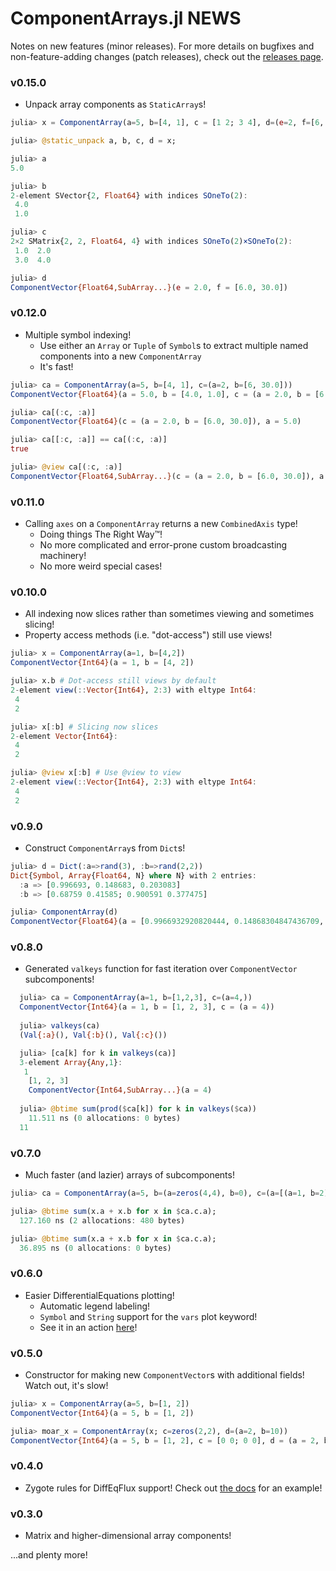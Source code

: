 # ComponentArrays.jl NEWS
Notes on new features (minor releases). For more details on bugfixes and non-feature-adding changes (patch releases), check out the [releases page](https://github.com/SciML/ComponentArrays.jl/releases).

### v0.15.0
- Unpack array components as `StaticArray`s!
```julia
julia> x = ComponentArray(a=5, b=[4, 1], c = [1 2; 3 4], d=(e=2, f=[6, 30.0]));

julia> @static_unpack a, b, c, d = x;

julia> a
5.0

julia> b
2-element SVector{2, Float64} with indices SOneTo(2):
 4.0
 1.0

julia> c
2×2 SMatrix{2, 2, Float64, 4} with indices SOneTo(2)×SOneTo(2):
 1.0  2.0
 3.0  4.0

julia> d
ComponentVector{Float64,SubArray...}(e = 2.0, f = [6.0, 30.0])
```

### v0.12.0
- Multiple symbol indexing!
  - Use either an `Array` or `Tuple` of `Symbol`s to extract multiple named components into a new `ComponentArray`
  - It's fast!
```julia
julia> ca = ComponentArray(a=5, b=[4, 1], c=(a=2, b=[6, 30.0]))
ComponentVector{Float64}(a = 5.0, b = [4.0, 1.0], c = (a = 2.0, b = [6.0, 30.0]))

julia> ca[(:c, :a)]
ComponentVector{Float64}(c = (a = 2.0, b = [6.0, 30.0]), a = 5.0)

julia> ca[[:c, :a]] == ca[(:c, :a)]
true

julia> @view ca[(:c, :a)]
ComponentVector{Float64,SubArray...}(c = (a = 2.0, b = [6.0, 30.0]), a = 5.0)
```
### v0.11.0
- Calling `axes` on a `ComponentArray` returns a new `CombinedAxis` type!
  - Doing things The Right Way™!
  - No more complicated and error-prone custom broadcasting machinery!
  - No more weird special cases!
### v0.10.0
- All indexing now slices rather than sometimes viewing and sometimes slicing!
- Property access methods (i.e. "dot-access") still use views!
```julia
julia> x = ComponentArray(a=1, b=[4,2])
ComponentVector{Int64}(a = 1, b = [4, 2])

julia> x.b # Dot-access still views by default
2-element view(::Vector{Int64}, 2:3) with eltype Int64:
 4
 2

julia> x[:b] # Slicing now slices
2-element Vector{Int64}:
 4
 2

julia> @view x[:b] # Use @view to view
2-element view(::Vector{Int64}, 2:3) with eltype Int64:
 4
 2
```

### v0.9.0
- Construct `ComponentArray`s from `Dict`s!
```julia
julia> d = Dict(:a=>rand(3), :b=>rand(2,2))
Dict{Symbol, Array{Float64, N} where N} with 2 entries:
  :a => [0.996693, 0.148683, 0.203083]
  :b => [0.68759 0.41585; 0.900591 0.377475]

julia> ComponentArray(d)
ComponentVector{Float64}(a = [0.9966932920820444, 0.14868304847436709, 0.20308284992079573], b = [0.6875902095731583 0.415850281435181; 0.9005909643364229 0.3774747843717925])
```

### v0.8.0
- Generated `valkeys` function for fast iteration over `ComponentVector` subcomponents!
```julia
  julia> ca = ComponentArray(a=1, b=[1,2,3], c=(a=4,))
  ComponentVector{Int64}(a = 1, b = [1, 2, 3], c = (a = 4))
  
  julia> valkeys(ca)
  (Val{:a}(), Val{:b}(), Val{:c}())

  julia> [ca[k] for k in valkeys(ca)]
  3-element Array{Any,1}:
   1
    [1, 2, 3]
    ComponentVector{Int64,SubArray...}(a = 4)
  
  julia> @btime sum(prod($ca[k]) for k in valkeys($ca))
    11.511 ns (0 allocations: 0 bytes)
  11
```

### v0.7.0
- Much faster (and lazier) arrays of subcomponents!
```julia
julia> ca = ComponentArray(a=5, b=(a=zeros(4,4), b=0), c=(a=[(a=1, b=2), (a=3, b=1), (a=1, b=2), (a=3, b=1)], b=[1., 2., 4]));

julia> @btime sum(x.a + x.b for x in $ca.c.a);
  127.160 ns (2 allocations: 480 bytes)

julia> @btime sum(x.a + x.b for x in $ca.c.a);
  36.895 ns (0 allocations: 0 bytes)
```

### v0.6.0
- Easier DifferentialEquations plotting!
    - Automatic legend labeling!
    - `Symbol` and `String` support for the `vars` plot keyword!
    - See it in an action [here](https://github.com/SciML/ComponentArrays.jl/blob/main/docs/src/examples/adaptive_control.md)!

### v0.5.0
- Constructor for making new `ComponentVector`s with additional fields! Watch out, it's slow!
```julia
julia> x = ComponentArray(a=5, b=[1, 2])
ComponentVector{Int64}(a = 5, b = [1, 2])

julia> moar_x = ComponentArray(x; c=zeros(2,2), d=(a=2, b=10))
ComponentVector{Int64}(a = 5, b = [1, 2], c = [0 0; 0 0], d = (a = 2, b = 10))
```

### v0.4.0
- Zygote rules for DiffEqFlux support! Check out [the docs](https://sciml.github.io/ComponentArrays.jl/dev/examples/DiffEqFlux/) for an example!

### v0.3.0
- Matrix and higher-dimensional array components!

...and plenty more!
